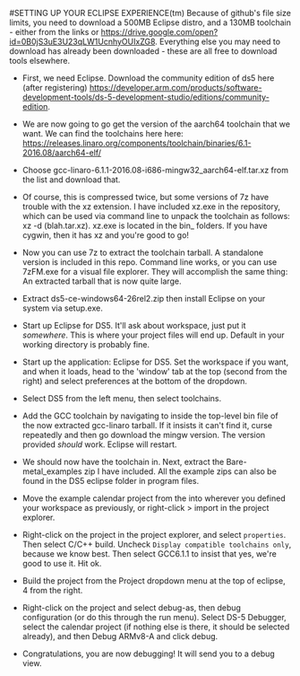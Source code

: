 #SETTING UP YOUR ECLIPSE EXPERIENCE(tm)
Because of github's file size limits, you need to download a 500MB Eclipse distro, and a 130MB toolchain - either from the links or https://drive.google.com/open?id=0B0jS3uE3U23qLW1UcnhyOUIxZG8. Everything else you may need to download has already been downloaded - these are all free to download tools elsewhere.

- First, we need Eclipse. Download the community edition of ds5 here (after registering) https://developer.arm.com/products/software-development-tools/ds-5-development-studio/editions/community-edition.

- We are now going to go get the version of the aarch64 toolchain that we want. We can find the toolchains here here: https://releases.linaro.org/components/toolchain/binaries/6.1-2016.08/aarch64-elf/

- Choose gcc-linaro-6.1.1-2016.08-i686-mingw32_aarch64-elf.tar.xz from the list and download that.

- Of course, this is compressed twice, but some versions of 7z have trouble with the xz extension. I have included xz.exe in the repository, which can be used via command line to unpack the toolchain as follows: xz -d (blah.tar.xz). xz.exe is located in the bin_ folders. If you have cygwin, then it has xz and you're good to go!

- Now you can use 7z to extract the toolchain tarball. A standalone version is included in this repo. Command line works, or you can use 7zFM.exe for a visual file explorer. They will accomplish the same thing: An extracted tarball that is now quite large.

- Extract ds5-ce-windows64-26rel2.zip then install Eclipse on your system via setup.exe.

- Start up Eclipse for DS5. It'll ask about workspace, just put it *somewhere*. This is where your project files will end up. Default in your working directory is probably fine.

- Start up the application: Eclipse for DS5. Set the workspace if you want, and when it loads, head to the 'window' tab at the top (second from the right) and select preferences at the bottom of the dropdown.

- Select DS5 from the left menu, then select toolchains.

- Add the GCC toolchain by navigating to inside the top-level bin file of the now extracted gcc-linaro tarball. If it insists it can't find it, curse repeatedly and then go download the mingw version. The version provided *should* work. Eclipse will restart.

- We should now have the toolchain in. Next, extract the Bare-metal_examples zip I have included. All the example zips can also be found in the DS5 eclipse folder in program files.

- Move the example calendar project from the into wherever you defined your workspace as previously, or right-click > import in the project explorer.

- Right-click on the project in the project explorer, and select `properties`. Then select C/C++ build. Uncheck `Display compatible toolchains only`, because we know best. Then select GCC6.1.1 to insist that yes, we're good to use it. Hit ok.

- Build the project from the Project dropdown menu at the top of eclipse, 4 from the right.

- Right-click on the project and select debug-as, then debug configuration (or do this through the run menu). Select DS-5 Debugger, select the calendar project (if nothing else is there, it should be selected already), and then Debug ARMv8-A and click debug.

- Congratulations, you are now debugging! It will send you to a debug view.
